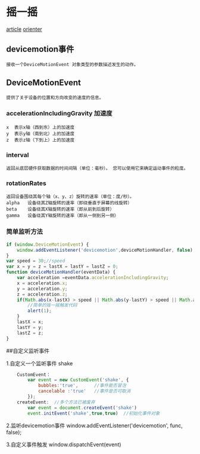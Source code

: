 #  摇一摇
[article](https://cloud.tencent.com/developer/article/1114209)
[orienter](https://github.com/shrekshrek/orienter/blob/master/orienter.js)

## devicemotion事件

    接收一个DeviceMotionEvent 对象类型的参数描述发生的动作。

## DeviceMotionEvent 

    提供了关于设备的位置和方向改变的速度的信息。

### accelerationIncludingGravity  加速度

    x  表示x轴（西到东）上的加速度
    y  表示y轴（南到北）上的加速度
    z  表示z轴（下到上）上的加速度

### interval  

    返回从底层硬件获取数据的时间间隔（单位：毫秒）。 您可以使用它来确定运动事件的粒度。

### rotationRates

    返回设备围绕其每个轴（x、y、z）旋转的速率（单位：度/秒）。
    alpha   设备绕其Z轴旋转的速率（即绕垂直于屏幕的线旋转）
    beta    设备绕其X轴旋转的速率（即从前到后旋转）
    gamma   设备绕其Y轴旋转的速率（即从一侧到另一侧）

### 简单监听方法
```js
if (window.DeviceMotionEvent) { 
    window.addEventListener('devicemotion',deviceMotionHandler, false);  
} 
var speed = 30;//speed
var x = y = z = lastX = lastY = lastZ = 0;
function deviceMotionHandler(eventData) {  
    var acceleration =eventData.accelerationIncludingGravity;
    x = acceleration.x;
    y = acceleration.y;
    z = acceleration.z;
    if(Math.abs(x-lastX) > speed || Math.abs(y-lastY) > speed || Math.abs(z-lastZ) > speed) {
        //简单的摇一摇触发代码
        alert(1);
    }
    lastX = x;
    lastY = y;
    lastZ = z;
}
```
##自定义监听事件

1.自定义一个监听事件 shake  

```js
    CustomEvent：
        var event = new CustomEvent('shake', {
            bubbles:'true',      //事件能否冒泡
            cancelable :'true'   //事件是否可取消
        });
    createEvent:  //多个方法已被废弃
        var event = document.createEvent('shake')
        event.initEvent('shake',true,true)  //初始化事件对象
```

2.监听devicemotion事件
    window.addEventListener('devicemotion', func, false);

3.自定义事件触发 
    window.dispatchEvent(event)




<!-- 3.window.addEventListen('devicemotion',this,false)
addEventListener绑定object的时候，object如果含有handleEvent方法，事件触发后会执行object的handleEvent方法。 -->
